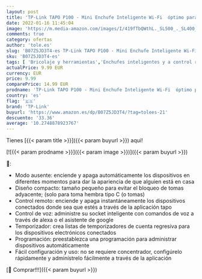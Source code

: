 ```yaml
---
layout: post
title: 'TP-Link TAPO P100 - Mini Enchufe Inteligente Wi-Fi  óptimo para programar el encendido/apagado y ahorrar energía  no necesita HUB  compatible con Alexa y Google Home'
date: 2022-01-16 11:45:04
image: 'https://m.media-amazon.com/images/I/419fTbQWthL._SL500_._SL400_.jpg'
comments: true
category: ofertas
author: 'tole.es'
slug: 'B07Z5JD3T4-es TP-Link TAPO P100 - Mini Enchufe Inteligente Wi-Fi óptimo...'
sku: 'B07Z5JD3T4-es'
tags: [ 'Bricolaje y herramientas','Enchufes inteligentes y a control remoto','Enchufes y accesorios','Instalación eléctrica','alexa','enchufe','google','home','inteligente','tp-link', ]
actualPrice: 9.99 EUR
currency: EUR
price: 9.99
comparePrice: 14.99 EUR
prodname: 'TP-Link TAPO P100 - Mini Enchufe Inteligente Wi-Fi  óptimo para programar el encendido/apagado y ahorrar energía  no necesita HUB  compatible con Alexa y Google Home'
country: 'es'
flag: '🇪🇸'
brand: 'TP-Link'
buyurl: 'https://www.amazon.es/dp/B07Z5JD3T4/?tag=tolees-21'
descuento: '33.36'
average: '10.2748878923767'
---
```


Tienes [{{< param title >}}]({{< param buyurl >}}) aqui!

[![{{< param prodname >}}]({{< param image >}})]({{< param buyurl >}})

🔎:

- Modo ausente: enciende y apaga automáticamente los dispositivos en diferentes momentos para dar la apariencia de que alguien está en casa
- Diseño compacto: tamaño pequeño para evitar el bloqueo de tomas adyacente; (solo para toma hembra tipo C (o tomas)
- Control remoto: enciende y apaga instantáneamente los dispositivos conectados donde sea que estés a través de la aplicación tapo
- Control de voz: administre su socket inteligente con comandos de voz a través de alexa o el asistente de google
- Temporizador: crea listas de temporizadores de cuenta regresiva para los dispositivos electrónicos conectados
- Programación: preestablezca una programación para administrar dispositivos automáticamente
- Fácil configuración y uso: no se requiere concentrador, configúrelo rápidamente y adminístrelo fácilmente a través de la aplicación

[🛒 Comprar!!!]({{< param buyurl >}})
